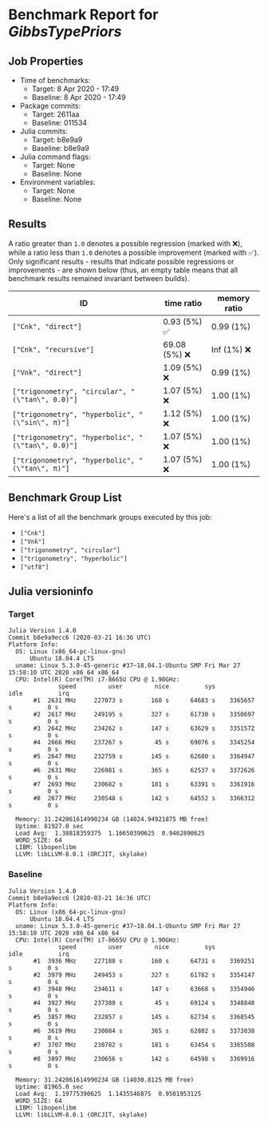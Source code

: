 # Benchmark Report for *GibbsTypePriors*

## Job Properties
* Time of benchmarks:
    - Target: 8 Apr 2020 - 17:49
    - Baseline: 8 Apr 2020 - 17:49
* Package commits:
    - Target: 2611aa
    - Baseline: 011534
* Julia commits:
    - Target: b8e9a9
    - Baseline: b8e9a9
* Julia command flags:
    - Target: None
    - Baseline: None
* Environment variables:
    - Target: None
    - Baseline: None

## Results
A ratio greater than `1.0` denotes a possible regression (marked with :x:), while a ratio less
than `1.0` denotes a possible improvement (marked with :white_check_mark:). Only significant results - results
that indicate possible regressions or improvements - are shown below (thus, an empty table means that all
benchmark results remained invariant between builds).

| ID                                                 | time ratio                   | memory ratio |
|----------------------------------------------------|------------------------------|--------------|
| `["Cnk", "direct"]`                                | 0.93 (5%) :white_check_mark: |   0.99 (1%)  |
| `["Cnk", "recursive"]`                             |               69.08 (5%) :x: | Inf (1%) :x: |
| `["Vnk", "direct"]`                                |                1.09 (5%) :x: |   0.99 (1%)  |
| `["trigonometry", "circular", "(\"tan\", 0.0)"]`   |                1.07 (5%) :x: |   1.00 (1%)  |
| `["trigonometry", "hyperbolic", "(\"sin\", π)"]`   |                1.12 (5%) :x: |   1.00 (1%)  |
| `["trigonometry", "hyperbolic", "(\"tan\", 0.0)"]` |                1.07 (5%) :x: |   1.00 (1%)  |
| `["trigonometry", "hyperbolic", "(\"tan\", π)"]`   |                1.07 (5%) :x: |   1.00 (1%)  |

## Benchmark Group List
Here's a list of all the benchmark groups executed by this job:

- `["Cnk"]`
- `["Vnk"]`
- `["trigonometry", "circular"]`
- `["trigonometry", "hyperbolic"]`
- `["utf8"]`

## Julia versioninfo

### Target
```
Julia Version 1.4.0
Commit b8e9a9ecc6 (2020-03-21 16:36 UTC)
Platform Info:
  OS: Linux (x86_64-pc-linux-gnu)
      Ubuntu 18.04.4 LTS
  uname: Linux 5.3.0-45-generic #37~18.04.1-Ubuntu SMP Fri Mar 27 15:58:10 UTC 2020 x86_64 x86_64
  CPU: Intel(R) Core(TM) i7-8665U CPU @ 1.90GHz: 
              speed         user         nice          sys         idle          irq
       #1  2631 MHz     227073 s        160 s      64683 s    3365657 s          0 s
       #2  2617 MHz     249195 s        327 s      61730 s    3350697 s          0 s
       #3  2642 MHz     234262 s        147 s      63629 s    3351572 s          0 s
       #4  2666 MHz     237267 s         45 s      69076 s    3345254 s          0 s
       #5  2647 MHz     232759 s        145 s      62680 s    3364947 s          0 s
       #6  2631 MHz     226981 s        365 s      62537 s    3372626 s          0 s
       #7  2693 MHz     230682 s        181 s      63391 s    3361916 s          0 s
       #8  2677 MHz     230548 s        142 s      64552 s    3366312 s          0 s
       
  Memory: 31.242061614990234 GB (14024.94921875 MB free)
  Uptime: 81927.0 sec
  Load Avg:  1.38818359375  1.16650390625  0.9462890625
  WORD_SIZE: 64
  LIBM: libopenlibm
  LLVM: libLLVM-8.0.1 (ORCJIT, skylake)
```

### Baseline
```
Julia Version 1.4.0
Commit b8e9a9ecc6 (2020-03-21 16:36 UTC)
Platform Info:
  OS: Linux (x86_64-pc-linux-gnu)
      Ubuntu 18.04.4 LTS
  uname: Linux 5.3.0-45-generic #37~18.04.1-Ubuntu SMP Fri Mar 27 15:58:10 UTC 2020 x86_64 x86_64
  CPU: Intel(R) Core(TM) i7-8665U CPU @ 1.90GHz: 
              speed         user         nice          sys         idle          irq
       #1  3936 MHz     227188 s        160 s      64731 s    3369251 s          0 s
       #2  3979 MHz     249453 s        327 s      61782 s    3354147 s          0 s
       #3  3948 MHz     234611 s        147 s      63668 s    3354946 s          0 s
       #4  3927 MHz     237380 s         45 s      69124 s    3348848 s          0 s
       #5  3857 MHz     232857 s        145 s      62734 s    3368545 s          0 s
       #6  3619 MHz     230084 s        365 s      62802 s    3373038 s          0 s
       #7  3707 MHz     230782 s        181 s      63454 s    3365508 s          0 s
       #8  3897 MHz     230656 s        142 s      64598 s    3369916 s          0 s
       
  Memory: 31.242061614990234 GB (14030.8125 MB free)
  Uptime: 81965.0 sec
  Load Avg:  1.19775390625  1.1435546875  0.9501953125
  WORD_SIZE: 64
  LIBM: libopenlibm
  LLVM: libLLVM-8.0.1 (ORCJIT, skylake)
```